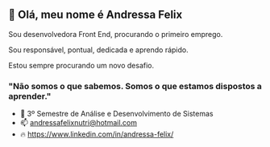 ## 👋 Olá, meu nome é Andressa Felix

Sou desenvolvedora Front End, procurando o primeiro emprego.

Sou responsável, pontual, dedicada e aprendo rápido.

Estou sempre procurando um novo desafio. 


### "Não somos o que sabemos. Somos o que estamos dispostos a aprender."

- 🌱 3º Semestre de Análise e Desenvolvimento de Sistemas
-  📫 andressafelixnutri@hotmail.com
- 🔥 https://www.linkedin.com/in/andressa-felix/


